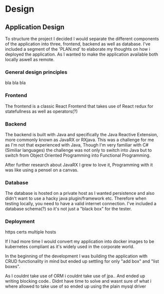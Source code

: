 # Design

## Application Design

To structure the project I decided I would separate the different components of the application into three, frontend, backend as well as database. I've included a segment of the 'PLAN.md' to elaborate my thoughts on how i deployed the application. As I wanted to make the application available both locally aswell as remote.

### General design principles
bla bla bla

### Frontend
The frontend is a classic React Frontend that takes use of React redux for statefullness as well as operators(?)

### Backend
The backend is built with Java and specifically the Java Reactive Extension, more commonly known as JavaRX or RXjava. This was a challenge for me as I'm not that experienced with Java, Though I'm very familiar with C# (Similiar languages) the challenge was not only to switch into Java but to switch from Object Oriented Programming into Functional Programming.

After further research about JavaRX I grew to love it, Programming with it was like using a pensel on a canvas.

### Database
The database is hosted on a private host as I wanted persistence and also didn't want to use a hacky java plugin/framework etc. Therefore when testing locally, you need to have a valid internet connection. I've included a database schema(?) so it's not just a "black box" for the tester.

### Deployment
https
certs
multiple hosts

If I had more time I would convert my application into docker images to be kubernetes compliant as it's widely used in the corporate world.



In the beginning of the development I was building the application with CRUD functionality in mind but ended up settling for only "add box" and "list boxes".  

As I couldnt take use of ORM i couldnt take use of jpa.. And ended up writing blocking code.. Didnt have time to solve and wasnt sure of what i where allowed to take use of so ended up using the plain mysql driver